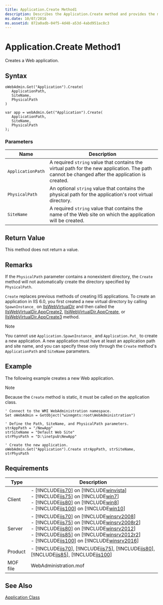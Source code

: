 ```yaml
---
title: Application.Create Method1
description: Describes the Application.Create method and provides the method's syntax, parameters, remarks, an example, and requirements.
ms.date: 10/07/2016
ms.assetid: 872a0adb-04f5-4d48-a53d-4abd951ac8c3
---
```

# Application.Create Method1
Creates a Web application.  
  
## Syntax  
  
```vbs  
oWebAdmin.Get("Application").Create(  
   ApplicationPath,  
   SiteName,  
   PhysicalPath  
)  
```  
  
```jscript#  
var app = webAdmin.Get("Application").Create(  
   ApplicationPath,  
   SiteName,  
   PhysicalPath  
);  
```  
  
### Parameters  
  
|Name|Description|  
|----------|-----------------|  
|`ApplicationPath`|A required `string` value that contains the virtual path for the new application. The path cannot be changed after the application is created.|  
|`PhysicalPath`|An optional `string` value that contains the physical path for the application's root virtual directory.|  
|`SiteName`|A required `string` value that contains the name of the Web site on which the application will be created.|  
  
## Return Value  
 This method does not return a value.  
  
## Remarks  
 If the `PhysicalPath` parameter contains a nonexistent directory, the `Create` method will not automatically create the directory specified by `PhysicalPath`.  
  
 `Create` replaces previous methods of creating IIS applications. To create an application in IIS 6.0, you first created a new virtual directory by calling `SpawnInstance_` on [IIsWebVirtualDir](https://msdn.microsoft.com/58d536c2-28dc-4507-8157-0f3615e463d6) and then called the [IIsWebVirtualDir.AppCreate2](https://msdn.microsoft.com/a149487d-0146-4130-9d8b-2cc7ea1cc280), [IIsWebVirtualDir.AppCreate](https://msdn.microsoft.com/338e574b-6e1f-491b-b9bd-5604e0f4e197), or [IIsWebVirtualDir.AppCreate3](https://msdn.microsoft.com/e7826ec2-eb52-473c-a926-2c8d6cb431ec) method.  
  
> [!NOTE]
>  You cannot use `Application.SpawnInstance_` and `Application.Put_` to create a new application. A new application must have at least an application path and site name, and you can specify these only through the `Create` method's `ApplicationPath` and `SiteName` parameters.  
  
## Example  
 The following example creates a new Web application.  
  
> [!NOTE]
> Because the `Create` method is static, it must be called on the application class.  
  
```  
' Connect to the WMI WebAdministration namespace.  
Set oWebAdmin = GetObject("winmgmts:root\WebAdministration")  
  
' Define the Path, SiteName, and PhysicalPath parameters.  
strAppPath = "/NewApp"  
strSiteName = "Default Web Site"  
strPhysPath = "D:\inetpub\NewApp"  
  
' Create the new application.  
oWebAdmin.Get("Application").Create strAppPath, strSiteName, strPhysPath  
```  
  
## Requirements  
  
|Type|Description|  
|----------|-----------------|  
|Client|-   [!INCLUDE[iis70](../wmi-provider/includes/iis70-md.md)] on [!INCLUDE[winvista](../wmi-provider/includes/winvista-md.md)]<br />-   [!INCLUDE[iis75](../wmi-provider/includes/iis75-md.md)] on [!INCLUDE[win7](../wmi-provider/includes/win7-md.md)]<br />-   [!INCLUDE[iis80](../wmi-provider/includes/iis80-md.md)] on [!INCLUDE[win8](../wmi-provider/includes/win8-md.md)]<br />-   [!INCLUDE[iis100](../wmi-provider/includes/iis100-md.md)] on [!INCLUDE[win10](../wmi-provider/includes/win10-md.md)]|  
|Server|-   [!INCLUDE[iis70](../wmi-provider/includes/iis70-md.md)] on [!INCLUDE[winsrv2008](../wmi-provider/includes/winsrv2008-md.md)]<br />-   [!INCLUDE[iis75](../wmi-provider/includes/iis75-md.md)] on [!INCLUDE[winsrv2008r2](../wmi-provider/includes/winsrv2008r2-md.md)]<br />-   [!INCLUDE[iis80](../wmi-provider/includes/iis80-md.md)] on [!INCLUDE[winsrv2012](../wmi-provider/includes/winsrv2012-md.md)]<br />-   [!INCLUDE[iis85](../wmi-provider/includes/iis85-md.md)] on [!INCLUDE[winsrv2012r2](../wmi-provider/includes/winsrv2012r2-md.md)]<br />-   [!INCLUDE[iis100](../wmi-provider/includes/iis100-md.md)] on [!INCLUDE[winsrv2016](../wmi-provider/includes/winsrv2016-md.md)]|  
|Product|-   [!INCLUDE[iis70](../wmi-provider/includes/iis70-md.md)], [!INCLUDE[iis75](../wmi-provider/includes/iis75-md.md)], [!INCLUDE[iis80](../wmi-provider/includes/iis80-md.md)], [!INCLUDE[iis85](../wmi-provider/includes/iis85-md.md)], [!INCLUDE[iis100](../wmi-provider/includes/iis100-md.md)]|  
|MOF file|WebAdministration.mof|  
  
## See Also  
 [Application Class](../wmi-provider/application-class.md)
